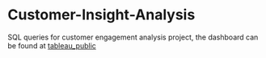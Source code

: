 # Customer-Insight-Analysis

SQL queries for customer engagement analysis project, the dashboard can be found at [tableau_public](https://public.tableau.com/app/profile/kuanyu.lai/vizzes)
